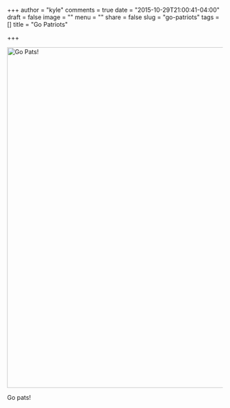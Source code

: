 +++
author = "kyle"
comments = true
date = "2015-10-29T21:00:41-04:00"
draft = false
image = ""
menu = ""
share = false
slug = "go-patriots"
tags = []
title = "Go Patriots"

+++

<a href="http://photos.kyleandarica.com/Family/Riley-Marie/2015-10-01-to-2015-10-31/i-NWQTmzv/A">
	<img class="wp-image-228 size-large" src="https://photos.smugmug.com/Family/Riley-Marie/2015-10-01-to-2015-10-31/i-NWQTmzv/0/M/image%20%281%29-M.jpg" alt="Go Pats!" width="604" height="796" />
</a>
<p class="caption">Go pats!</p>